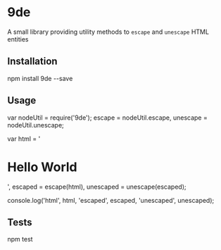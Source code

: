 9de
===

A small library providing utility methods to `escape` and `unescape` HTML entities

## Installation

  npm install 9de --save

## Usage

  var nodeUtil = require('9de');
      escape = nodeUtil.escape,
      unescape = nodeUtil.unescape;

  var html = '<h1>Hello World</h1>',
      escaped = escape(html),
      unescaped = unescape(escaped);

  console.log('html', html, 'escaped', escaped, 'unescaped', unescaped);

## Tests

  npm test